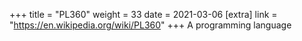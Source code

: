 +++
title = "PL360"
weight = 33
date = 2021-03-06
[extra]
link = "https://en.wikipedia.org/wiki/PL360"
+++
A programming language

